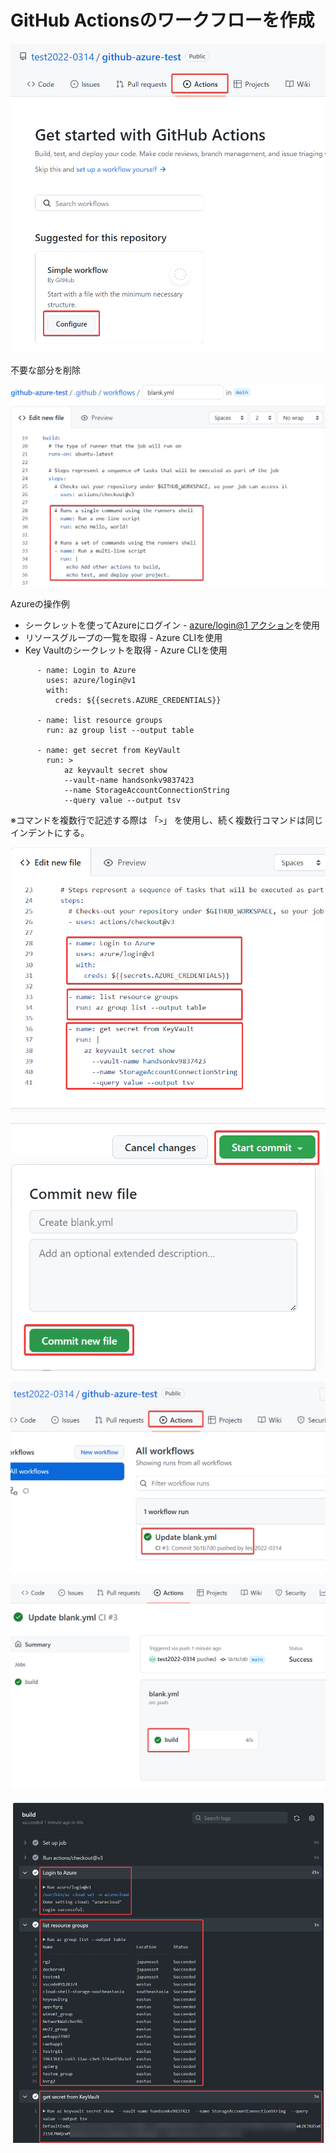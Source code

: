 # GitHub Actionsのワークフローを作成

![](images/ss-2022-04-07-21-42-20.png)

不要な部分を削除

![](images/ss-2022-04-07-21-45-55.png)


Azureの操作例

- シークレットを使ってAzureにログイン - [azure/login@1 アクション](https://github.com/marketplace/actions/azure-login)を使用
- リソースグループの一覧を取得 - Azure CLIを使用
- Key Vaultのシークレットを取得 - Azure CLIを使用

```
      - name: Login to Azure
        uses: azure/login@v1
        with:
          creds: ${{secrets.AZURE_CREDENTIALS}}
      
      - name: list resource groups
        run: az group list --output table
        
      - name: get secret from KeyVault
        run: >
            az keyvault secret show 
            --vault-name handsonkv9837423 
            --name StorageAccountConnectionString 
            --query value --output tsv
```

※コマンドを複数行で記述する際は 「`>`」 を使用し、続く複数行コマンドは同じインデントにする。

![](images/ss-2022-04-07-21-50-58.png)

![](images/ss-2022-04-07-21-52-04.png)

![](images/ss-2022-04-07-21-58-09.png)

![](images/ss-2022-04-07-21-58-34.png)

![](images/ss-2022-04-07-21-59-46.png)